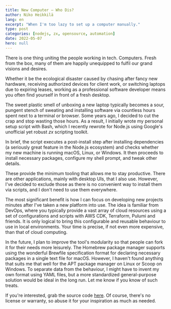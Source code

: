 ```yaml
---
title: New Computer — Who Dis?
author: Niko Heikkilä
lang: en
excerpt: "When I'm too lazy to set up a computer manually."
type: post
categories: [nodejs, zx, opensource, automation]
date: 2022-05-07
hero: null
---
```


There is one thing uniting the people working in tech. Computers. Fresh from the box, many of them are happily unequipped to fulfil our grand visions and desires.

Whether it be the ecological disaster caused by chasing after fancy new hardware, receiving authorized devices for client work, or switching laptops due to expiring leases, working as a professional software developer means you often find yourself in front of a fresh desktop.

The sweet plastic smell of unboxing a new laptop typically becomes a sour, pungent stench of sweating and installing software via countless hours spent next to a terminal or browser. Some years ago, I decided to cut the crap and stop wasting those hours. As a result, I initially wrote my personal setup script with Bash, which I recently rewrote for Node.js using Google's unofficial yet robust *zx* scripting toolkit.

In brief, the script executes a post-install step after installing dependencies (a seriously great feature in the Node.js ecosystem) and checks whether my new machine is running macOS, Linux, or Windows. It then proceeds to install necessary packages, configure my shell prompt, and tweak other details.

These provide the minimum tooling that allows me to stay productive. There are other applications, mainly with desktop UIs, that I also use. However, I've decided to exclude those as there is no convenient way to install them via scripts, and I don't need to use them everywhere.

The most significant benefit is how I can focus on developing new projects minutes after I've taken a new platform into use. The idea is familiar from DevOps, where you typically provide a vast array of cloud resources using a set of configurations and scripts with AWS CDK, Terraform, Pulumi and friends. It is only logical to bring this configurable and reusable behaviour to use in local environments. Your time is precise, if not even more expensive, than that of cloud computing.

In the future, I plan to improve the tool's modularity so that people can fork it for their needs more leisurely. The Homebrew package manager supports using the wonderful Brewfile specification format for declaring necessary packages in a single text file for macOS. However, I haven't found anything that suits me that well for the APT package manager on Linux or Scoop on Windows. To separate data from the behaviour, I might have to invent my own format using YAML files, but a more standardized general-purpose solution would be ideal in the long run. Let me know if you know of such treats.

If you're interested, grab the source code [here](https://github.com/nikoheikkila/setup). Of course, there's no license or warranty, so abuse it for your inspiration as much as needed.
